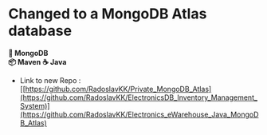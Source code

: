 # Changed to a MongoDB Atlas database

**🍃 MongoDB**  
**📦 Maven**
**☕ Java**  

- Link to new Repo : [[https://github.com/RadoslavKK/Private_MongoDB_Atlas](https://github.com/RadoslavKK/ElectronicsDB_Inventory_Management_System)](https://github.com/RadoslavKK/Electronics_eWarehouse_Java_MongoDB_Atlas)
